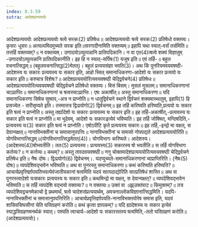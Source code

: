 ```yaml
---
index: 8.3.59
sutra: आदेशप्रत्यययोः

---
```

 आदेशप्रत्यययोः आदेशप्रत्यययोः षत्वे सरकः(2) प्रतिषेधः॥ आदेशप्रत्यययोः षत्वे सरकः(2) प्रतिषेधो वक्तव्यः। कृसरः धूसरः॥ अत्यल्पमिदमुच्यते सरक इति॥सरगादीनामिति वक्तव्यम्॥ इहापि यथा स्यात्-वर्सं तर्समिति॥ तत्तर्हि वक्तव्यम्?॥ न वक्तव्यम्। उणादयोऽव्युत्पन्नानि प्रातिपदिकानि। न वा एत(4)त्षत्वे शक्यं विज्ञातुम् -उणादयोऽव्युत्पन्नानि प्रातिपदिकानीति। इह हि न स्यात्-सर्पिषः(1) यजुष इति॥ एवं तर्हि-॥ बहुल वचनात्सिद्धम्॥ (बहुलवचनात्सिद्ध(2)मेतत्)। बहुलं प्रत्ययसंज्ञा भवति(3)। अथ किं पुनरियमवयवषष्ठी-आदेशस्य यः सकारः प्रत्ययस्य यः सकार इति, आहो स्वित् समानाधिकरणा-आदेशो यः सकार प्रत्ययो यः सकार इति॥ कश्चात्र विशेषः?॥ आदेशप्रत्यययोरित्यवयवषष्ठी चेदि्द्वर्वचने(4) प्रतिषेधः॥ आदेशप्रत्यययोरित्यवयवषष्ठी चेदि्द्वर्वचने प्रतिषेधो वक्तव्यः। बिसं बिसम्। मुसलं मुसलम्॥ समानाधिकरणानां चाऽप्राप्तिः॥ समानाधिकरणानां च षत्वस्याऽप्राप्तिः। एषः अकार्षीत्॥ अस्तु समानाधिकरणा॥ यदि समानाधिकरणा सिषेच सुष्वाप,-अत्र न प्राप्नोति॥ न धातुद्विर्वचने स्थाने द्विर्वचनं शक्यमास्थातुम्, इहापि(1) हि प्रसज्येत - सरीसृप्यते इति। तस्मात्तत्र द्विःप्रयोगो(2) द्विर्वचनम्॥ इह तर्हि करिष्यति हरिष्यति,प्रत्ययो यः सकार इति षत्वं न प्राप्नोति॥ अस्तु तर्ह्यादेशो यः सकारः प्रत्ययस्य यः सकार इति॥ इह तर्हि-अकार्षीत्,-प्रत्ययस्य यः सकार इति षत्वं न प्राप्नोति॥ मा भूदेवम्, आदेशो यः सकारःइत्येवं भविष्यति। इह तर्हि जोषिषत्, मन्दिषदिति,-प्रत्ययस्य यः(3) सकार इति षत्वं न प्राप्नोति। एषोऽपीटि कृते प्रत्ययस्य सकारः॥ इह तर्हि,-इन्द्रो मा वक्षत्, स देवान्यक्षत्॥ नानाविभक्तीनां च समासानुपपत्तिः॥ नानाविभक्तीनां च समासो नोपपद्यते आदेशप्रत्यययोरिति॥ योगविभागात्सिद्धम्॥(योगविभागात्सिद्धमेतत्(4))। योगविभागः करिष्यते। आदेशस्य। (आदेशस्य(4))षोभवतीति। ततः(5) प्रत्ययस्य। प्रत्ययस्य(3) सकारस्य षो भवतीति॥ स तर्हि योगविभागः कर्तव्यः?॥ न कर्त्तव्यः॥ कथम्?॥ अस्तु तावदवयवषष्ठी॥ ननु चोक्तमादेशप्रत्यययोरित्यवयवषष्ठी चेदि्द्वर्वचने प्रतिषेध इति॥ नैषः दोषः। द्विःप्रयोगो(6) द्विर्वचनम्।. यदप्युच्यते-समानाधिकरणानां चाप्राप्तिरिति। (नैषः(5) दोषः)॥ व्यपदेशिवद्भावेन भविष्यति॥ अथ वा पुनरस्तु समानाधिकरणा॥ कथं करिष्यति हरिष्यति?॥ आचार्यप्रवृत्तिर्ज्ञापयतिभवत्येवंजातीयकानां षत्वमिति यदयं सात्पदाद्योरिति सात्प्रतिषेधं शास्ति॥ अथ वा पुनरस्त्वादेशो यःसकारः प्रत्ययस्य यः सकार इति॥ कथमिन्द्रो मा वक्षत्, स देवान्यक्षत्?॥ व्यपदेशिवद्भावेन भविष्यति॥ स तर्हि व्यपदेशि वद्भावो वक्तव्यः?॥ न वक्तव्यः॥ उक्तं वा ॥झ्र्उक्तंवाट॥ किमुक्तम्?॥ तत्र व्यपदेशिवद्वचनमेकाचो द्वे प्रथमार्थं, षत्वे चादेशसंप्रत्ययार्थम्, अवचनाल्लोकविज्ञानात्सिद्धमिति। यदपि-नानाविभक्तीनां च समासानुपपत्तिरिति। आचार्यप्रवृत्तिर्ज्ञापयति-नानाविभक्तयोरेष समास इति, यदयं शासिवसिघसीनां चेति घसिग्रहणं करोति॥ कथं कृत्वा ज्ञापकम्?॥ यदि ह्यादेशस्य यः सकार इत्येवं स्याद्धसिग्रहणमनर्थकं स्यात्। पश्यति त्वाचार्यः-आदेशो यः सकारस्तस्य षत्वमिति,-ततो घसिग्रहणं करोति॥ (आदेशप्रत्यययोः)। 